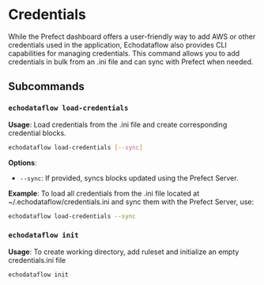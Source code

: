 # Credentials

While the Prefect dashboard offers a user-friendly way to add AWS or other credentials used in the application, Echodataflow also provides CLI capabilities for managing credentials. This command allows you to add credentials in bulk from an .ini file and can sync with Prefect when needed.


## Subcommands

### `echodataflow load-credentials`

**Usage**: Load credentials from the .ini file and create corresponding credential blocks.

```sh
echodataflow load-credentials [--sync]
```

**Options**:
- `--sync`: If provided, syncs blocks updated using the Prefect Server.

**Example**:
To load all credentials from the .ini file located at ~/.echodataflow/credentials.ini and sync them with the Prefect Server, use:
```sh
echodataflow load-credentials --sync
```

### `echodataflow init`

**Usage**: To create working directory, add ruleset and initialize an empty credentials.ini file

```sh
echodataflow init
```